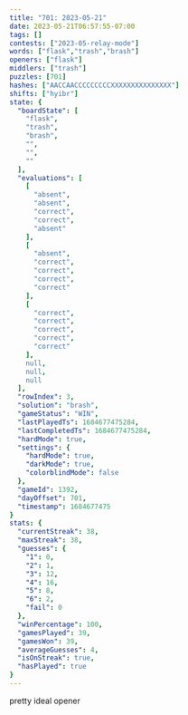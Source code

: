 ```yaml
---
title: "701: 2023-05-21"
date: 2023-05-21T06:57:55-07:00
tags: []
contests: ["2023-05-relay-mode"]
words: ["flask","trash","brash"]
openers: ["flask"]
middlers: ["trash"]
puzzles: [701]
hashes: ["AACCAACCCCCCCCCXXXXXXXXXXXXXXX"]
shifts: ["hyibr"]
state: {
  "boardState": [
    "flask",
    "trash",
    "brash",
    "",
    "",
    ""
  ],
  "evaluations": [
    [
      "absent",
      "absent",
      "correct",
      "correct",
      "absent"
    ],
    [
      "absent",
      "correct",
      "correct",
      "correct",
      "correct"
    ],
    [
      "correct",
      "correct",
      "correct",
      "correct",
      "correct"
    ],
    null,
    null,
    null
  ],
  "rowIndex": 3,
  "solution": "brash",
  "gameStatus": "WIN",
  "lastPlayedTs": 1684677475284,
  "lastCompletedTs": 1684677475284,
  "hardMode": true,
  "settings": {
    "hardMode": true,
    "darkMode": true,
    "colorblindMode": false
  },
  "gameId": 1392,
  "dayOffset": 701,
  "timestamp": 1684677475
}
stats: {
  "currentStreak": 38,
  "maxStreak": 38,
  "guesses": {
    "1": 0,
    "2": 1,
    "3": 12,
    "4": 16,
    "5": 8,
    "6": 2,
    "fail": 0
  },
  "winPercentage": 100,
  "gamesPlayed": 39,
  "gamesWon": 39,
  "averageGuesses": 4,
  "isOnStreak": true,
  "hasPlayed": true
}
---
```

<!-- more -->
pretty ideal opener
